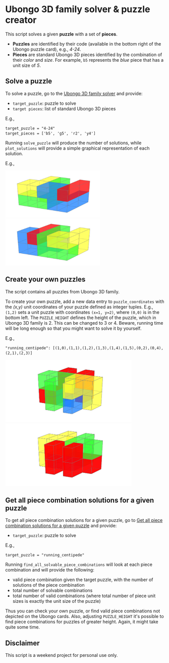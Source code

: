 # Ubongo 3D family solver & puzzle creator

This script solves a given **puzzle** with a set of **pieces**.

+ **Puzzles** are identified by their code (available in the bottom right of the Ubongo puzzle card), e.g., *4-24*.
+ **Pieces** are standard Ubongo 3D pieces identified by the combination of their *color* and *size*. For example, `b5` represents the *blue* piece that has a unit size of *5*.

## Solve a puzzle

To solve a puzzle, go to the <a href='#solver'>Ubongo 3D family solver</a> and provide:

+ `target_puzzle`: puzzle to solve
+ `target pieces`: list of standard Ubongo 3D pieces

    
E.g., 

```
target_puzzle = "4-24"
target_pieces = ['b5', 'g5', 'r2', 'y4']
```

Running `solve_puzzle` will produce the number of solutions, while `plot_solutions` will provide a simple graphical representation of each solution.

E.g.,

<img src="sample_solution.png" alt="solution#1 for 4-24" width="300"/>
<img src="sample_solution2.png" alt="solution#2 for 4-24" width="300"/>

## Create your own puzzles

The script contains all puzzles from Ubongo 3D family.

To create your own puzzle, add a new data entry to `puzzle_coordinates` with the *(x,y)* unit coordinates of your puzzle defined as integer tuples. E.g., `(1,2)` sets a unit puzzle with coordinates `(x=1, y=2)`, where `(0,0)` is in the bottom left. The `PUZZLE_HEIGHT` defines the height of the puzzle, which in Ubongo 3D family is 2. This can be changed to 3 or 4. Beware, running time will be long enough so that you might want to solve it by yourself.

E.g.,

```
"running_centipede": [(1,0),(1,1),(1,2),(1,3),(1,4),(1,5),(0,2),(0,4),(2,1),(2,3)]
```

<img src="custom_puzzle1.png" alt="running_centipede#1" width="400"/>
<img src="custom_puzzle2.png" alt="running_centipede#1" width="400"/>

## Get all piece combination solutions for a given puzzle 

To get all piece combination solutions for a given puzzle, go to <a href='#finder'>Get all piece combination solutions for a given puzzle</a> and provide:

+ `target_puzzle`: puzzle to solve
    
E.g.,

```
target_puzzle = "running_centipede"
```

Running `find_all_solvable_piece_combinations` will look at each piece combination and will provide the following:
+ valid piece combination given the target puzzle, with the number of solutions of the piece combination
+ total number of solvable combinations
+ total number of valid combinations (where total number of piece unit sizes is exactly the unit size of the puzzle)

Thus you can check your own puzzle, or find valid piece combinations not depicted on the Ubongo cards.
Also, adjusting `PUZZLE_HEIGHT` it's possible to find piece combinations for puzzles of greater height. Again, it might take quite some time.   


## Disclaimer

This script is a weekend project for personal use only.
